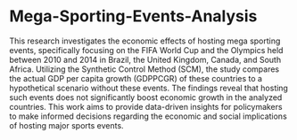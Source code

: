 # Mega-Sporting-Events-Analysis
This research investigates the economic effects of hosting mega sporting events, specifically focusing on the FIFA World Cup and the Olympics held between 2010 and 2014 in Brazil, the United Kingdom, Canada, and South Africa. Utilizing the Synthetic Control Method (SCM), the study compares the actual GDP per capita growth (GDPPCGR) of these countries to a hypothetical scenario without these events. The findings reveal that hosting such events does not significantly boost economic growth in the analyzed countries. This work aims to provide data-driven insights for policymakers to make informed decisions regarding the economic and social implications of hosting major sports events.
